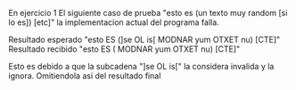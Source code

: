 En ejercicio 1
El siguiente caso de prueba "esto es (un texto muy random [si lo es]) [etc]" la implementacion actual del programa
falla.

Resultado esperado "esto ES (]se OL is[ MODNAR yum OTXET nu) [CTE]"
Resultado recibido "esto ES ( MODNAR yum OTXET nu) [CTE]"

Esto es debido a que la subcadena "]se OL is[" la considera invalida y la ignora. Omitiendola asi del resultado final
